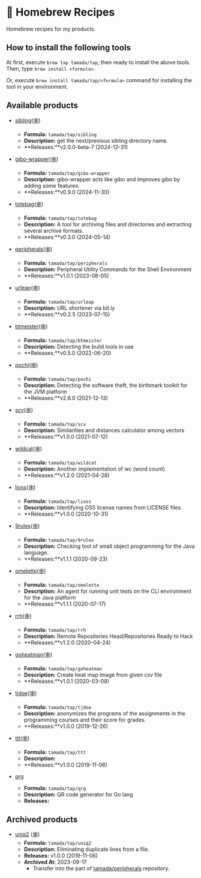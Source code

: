 # :beer: Homebrew Recipes

Homebrew recipes for my products.

## How to install the following tools

At first, execute `brew tap tamada/tap`, then ready to install the above tools.
Then, type `brew install <formula>`.

Or, execute `brew install tamada/tap/<formula>` command for installing the tool in your environment.

## Available products
- [sibling](https://github.com/tamada/sibling)([:spider_web:](https://tamada.github.io/sibling/))
  
  - **Formula:** `tamada/tap/sibling`
  - **Description:** get the next/previous sibling directory name.
  - **Releases:**v2.0.0-beta-7 (2024-12-31)
- [gibo-wrapper](https://github.com/tamada/gibo-wrapper)([:spider_web:](https://tamada.github.io/gibo-wrapper/))
  
  - **Formula:** `tamada/tap/gibo-wrapper`
  - **Description:** gibo-wrapper acts like gibo and improves gibo by adding some features.
  - **Releases:**v0.9.0 (2024-11-30)
- [totebag](https://github.com/tamada/totebag)([:spider_web:](https://tamada.github.io/totebag/))
  
  - **Formula:** `tamada/tap/totebag`
  - **Description:** A tool for archiving files and directories and extracting several archive formats.
  - **Releases:**v0.3.0 (2024-05-14)
- [peripherals](https://github.com/tamada/peripherals)([:spider_web:](https://tamada.github.io/peripherals/))
  
  - **Formula:** `tamada/tap/peripherals`
  - **Description:** Peripheral Utility Commands for the Shell Environment
  - **Releases:**v1.0.1 (2023-08-05)
- [urleap](https://github.com/tamada/urleap)([:spider_web:](https://tamada.github.io/urleap/))
  
  - **Formula:** `tamada/tap/urleap`
  - **Description:** URL shortener via bit.ly
  - **Releases:**v0.2.5 (2023-07-15)
- [btmeister](https://github.com/tamada/btmeister)([:spider_web:](https://tamada.github.io/btmeister/))
  
  - **Formula:** `tamada/tap/btmeister`
  - **Description:** Detecting the build tools in use
  - **Releases:**v0.5.0 (2022-06-20)
- [pochi](https://github.com/tamada/pochi)([:spider_web:](https://tamada.github.io/pochi/))
  
  - **Formula:** `tamada/tap/pochi`
  - **Description:** Detecting the software theft, the birthmark toolkit for the JVM platform
  - **Releases:**v2.6.0 (2021-12-13)
- [scv](https://github.com/tamada/scv)([:spider_web:](https://tamada.github.io/scv/))
  
  - **Formula:** `tamada/tap/scv`
  - **Description:** Similarities and distances calculator among vectors
  - **Releases:**v1.0.0 (2021-07-12)
- [wildcat](https://github.com/tamada/wildcat)([:spider_web:](https://tamada.github.io/wildcat/))
  
  - **Formula:** `tamada/tap/wildcat`
  - **Description:** Another implementation of wc (word count)
  - **Releases:**v1.2.0 (2021-04-28)
- [lioss](https://github.com/tamada/lioss)([:spider_web:](https://tamada.github.io/lioss/))
  
  - **Formula:** `tamada/tap/lioss`
  - **Description:** Identifying OSS license names from LICENSE files
  - **Releases:**v1.0.0 (2020-10-31)
- [9rules](https://github.com/tamada/9rules)([:spider_web:](https://tamada.github.io/9rules/))
  
  - **Formula:** `tamada/tap/9rules`
  - **Description:** Checking tool of small object programming for the Java language.
  - **Releases:**v1.1.1 (2020-09-23)
- [omelette](https://github.com/tamada/omelette)([:spider_web:](https://tamada.github.io/omelette/))
  
  - **Formula:** `tamada/tap/omelette`
  - **Description:** An agent for running unit tests on the CLI environment for the Java platform
  - **Releases:**v1.1.1 (2020-07-17)
- [rrh](https://github.com/tamada/rrh)([:spider_web:](https://tamada.github.io/rrh/))
  
  - **Formula:** `tamada/tap/rrh`
  - **Description:** Remote Repositories Head/Repositories Ready to Hack
  - **Releases:**v1.2.0 (2020-04-24)
- [goheatman](https://github.com/tamada/goheatman)([:spider_web:](https://tamada.github.io/goheatman/))
  
  - **Formula:** `tamada/tap/goheatman`
  - **Description:** Create heat map image from given csv file
  - **Releases:**v1.0.1 (2020-03-08)
- [tjdoe](https://github.com/tamada/tjdoe)([:spider_web:](https://tamada.github.io/tjdoe/))
  
  - **Formula:** `tamada/tap/tjdoe`
  - **Description:** anonymizes the programs of the assignments in the programming courses and their score for grades.
  - **Releases:**v1.0.0 (2019-12-26)
- [ttt](https://github.com/tamada/ttt)([:spider_web:](https://tamada.github.io/ttt/))
  
  - **Formula:** `tamada/tap/ttt`
  - **Description:** 
  - **Releases:**v1.0.0 (2019-11-06)
- [qrg](https://github.com/tamada/qrg)
  - **Formula:** `tamada/tap/qrg`
  - **Description:** QR code generator for Go lang
  - **Releases:**

## Archived products

- [uniq2](https://github.com/tamada/uniq2) ([:spider_web:](https://tamada.github.io/uniq2/))
  - **Formula:** `tamada/tap/uniq2`
  - **Description:** Eliminating duplicate lines from a file.
  - **Releases:**
    v1.0.0 (2019-11-06)
  - **Archived At**: 2023-09-17
    - Transfer into the part of [tamada/peripherals](https://github.com/tamada/peripherals) repository.
